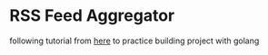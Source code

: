 # RSS Feed Aggregator

following tutorial from [here](https://www.youtube.com/watch?v=dpXhDzgUSe4&t=6632s&ab_channel=Bootdev) to practice building project with golang
